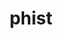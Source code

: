 ---
title: "phist"
layout: cache
categories: [package, v0.19]
meta: {"versions": ["1.11.2"], "compilers": ["gcc@=11.1.0"], "oss": ["ubuntu20.04"], "platforms": ["linux"], "targets": ["x86_64"], "stacks": ["e4s"], "num_specs": 1, "num_specs_by_stack": {"e4s": 1}}
spec_details: [{"hash": "afh4ahokyjhrwvp5zrok5jx6uyvglt5i", "compiler": "gcc@=11.1.0", "versions": ["1.11.2"], "os": "ubuntu20.04", "platform": "linux", "target": "x86_64", "variants": ["build_system=cmake", "build_type=RelWithDebInfo", "+fortran", "+host", "+int64", "~ipo", "kernel_lib=builtin", "+mpi", "+openmp", "outlev=2", "~parmetis", "patches=1fc9ac6", "+scamac", "+shared", "~trilinos"], "stacks": ["e4s"], "size": "-", "tarball": "https://binaries.spack.io/releases/v0.19/build_cache/linux-ubuntu20.04-x86_64/gcc-11.1.0/phist-1.11.2/linux-ubuntu20.04-x86_64-gcc-11.1.0-phist-1.11.2-afh4ahokyjhrwvp5zrok5jx6uyvglt5i.spack"}]
---